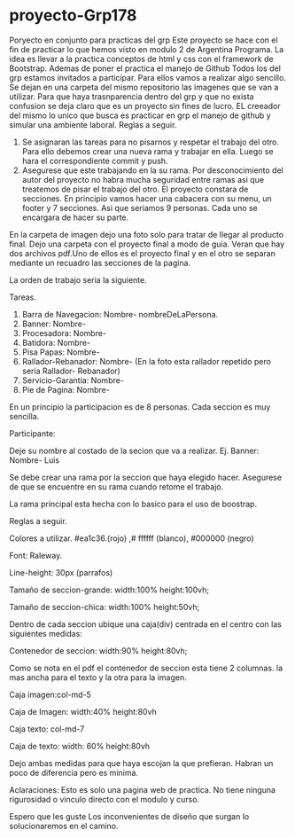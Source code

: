 # proyecto-Grp178
Poryecto en conjunto para practicas del grp
Este proyecto se hace con el fin de practicar lo que hemos visto en modulo 2 de Argentina Programa.
La idea es llevar a la practica conceptos de html y css con el framework de Bootstrap. Ademas de poner el practica el manejo de Github
Todos los del grp estamos invitados a participar. 
Para ellos vamos a realizar algo sencillo. Se dejan en una carpeta del mismo repositorio las imagenes que se van a utilizar. Para que haya trasnparencia dentro del grp y que no exista confusion se deja claro que es un proyecto sin fines de lucro. EL creeador del mismo lo unico que busca es practicar en grp el manejo de github y simular una ambiente laboral.
Reglas a seguir.
1. Se asignaran las tareas para no pisarnos y respetar el trabajo del otro. Para ello debemos crear una nueva rama y trabajar en ella. Luego se hara el correspondiente commit y push.
2. Asegurese que este trabajando en la su rama. Por desconocimiento del autor del proyecto no habra mucha seguridad entre ramas asi que treatemos de pisar el trabajo del otro.
El proyecto constara de secciones. En principio vamos hacer una cabacera con su menu, un footer y 7 secciones. Asi que seriamos 9 personas. Cada uno se encargara de hacer su parte.

En la carpeta de imagen dejo una foto solo para tratar de llegar al producto final.
Dejo una carpeta con el proyecto final a modo de guia. Veran que hay dos archivos pdf.Uno de ellos es el proyecto final y en el otro se separan mediante un recuadro las secciones de la pagina. 

La orden de trabajo seria la siguiente.

Tareas.

1. Barra de Navegacion: Nombre- nombreDeLaPersona.
2. Banner: Nombre- 
3. Procesadora: Nombre-
4. Batidora: Nombre-
5. Pisa Papas: Nombre-
6. Rallador-Rebanador: Nombre-         (En la foto esta rallador repetido pero seria Rallador- Rebanador)
7. Servicio-Garantia: Nombre-
8. Pie de Pagina: Nombre- 

En un principio la participacion es de 8 personas. Cada seccion es muy sencilla. 

Participante:

Deje su nombre al costado de la secion que va a realizar. Ej. Banner: Nombre- Luis

Se debe crear una rama por la seccion que haya elegido hacer. Asegurese de que se encuentre en su rama cuando retome el trabajo.

La rama principal esta hecha con lo basico para el uso de boostrap.

Reglas a seguir.

Colores a utilizar. #ea1c36.(rojo) ,# ffffff (blanco), #000000 (negro)

Font: Raleway.

Line-height: 30px (parrafos)

Tamaño de seccion-grande: width:100% height:100vh;

Tamaño de seccion-chica: width:100% height:50vh;

Dentro de cada seccion ubique una caja(div) centrada en el centro con las siguientes medidas: 

Contenedor de seccion: width:90% height:80vh;

Como se nota en el pdf el contenedor de seccion esta tiene 2 columnas. la mas ancha para el texto y la otra para la imagen.

Caja imagen:col-md-5 

Caja de Imagen: width:40% height:80vh 

Caja texto: col-md-7

Caja de texto: width: 60% height:80vh

Dejo ambas medidas para que haya escojan la que prefieran. Habran un poco de diferencia pero es minima.

Aclaraciones: Esto es solo una pagina web de practica. No tiene ninguna rigurosidad o vinculo directo con el modulo y curso. 

Espero que les guste
Los inconvenientes de diseño que surgan lo solucionaremos en el camino.
